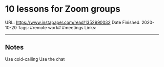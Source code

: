 # 10 lessons for Zoom groups
URL: https://www.instapaper.com/read/1352990032
Date Finished: 2020-10-20
Tags: #remote work# #meetings
Links:
- - - -
## Notes
Use cold-calling
Use the chat
